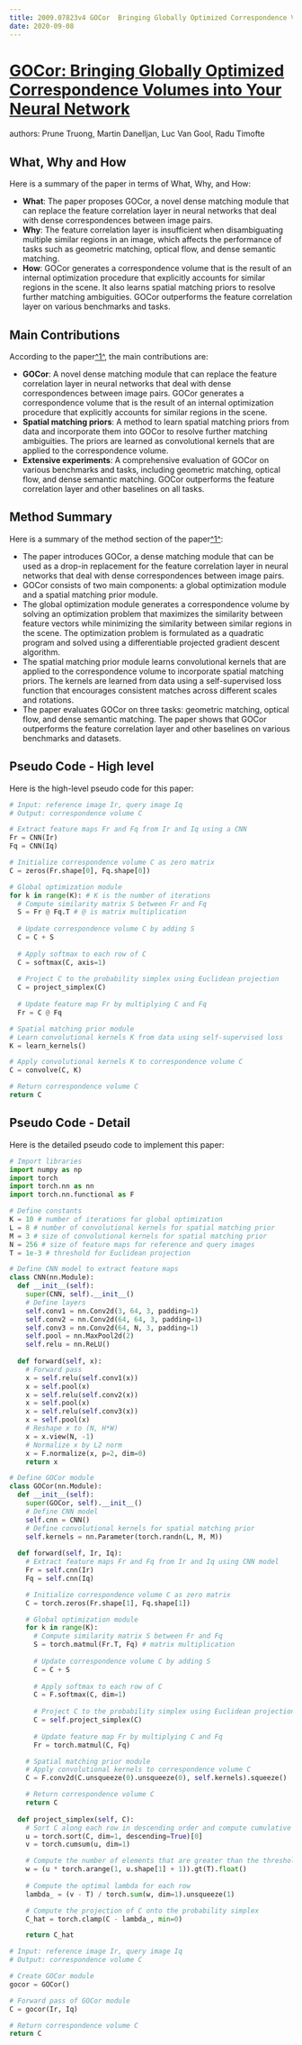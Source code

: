 ```yaml
---
title: 2009.07823v4 GOCor  Bringing Globally Optimized Correspondence Volumes into Your Neural Network
date: 2020-09-08
---
```


# [GOCor: Bringing Globally Optimized Correspondence Volumes into Your Neural Network](http://arxiv.org/abs/2009.07823v4)

authors: Prune Truong, Martin Danelljan, Luc Van Gool, Radu Timofte


## What, Why and How

[1]: https://arxiv.org/pdf/2009.07823v4.pdf "Abstract arXiv:2009.07823v4 [cs.CV] 5 Apr 2021"
[2]: https://arxiv.org/abs/2009.07823 "[2009.07823] GOCor: Bringing Globally Optimized ... - arXiv.org"
[3]: https://info.arxiv.org/help/bulk_data_s3.html "Full Text via S3 - arXiv info"

Here is a summary of the paper in terms of What, Why, and How:

- **What**: The paper proposes GOCor, a novel dense matching module that can replace the feature correlation layer in neural networks that deal with dense correspondences between image pairs.
- **Why**: The feature correlation layer is insufficient when disambiguating multiple similar regions in an image, which affects the performance of tasks such as geometric matching, optical flow, and dense semantic matching.
- **How**: GOCor generates a correspondence volume that is the result of an internal optimization procedure that explicitly accounts for similar regions in the scene. It also learns spatial matching priors to resolve further matching ambiguities. GOCor outperforms the feature correlation layer on various benchmarks and tasks.

## Main Contributions

[1]: https://arxiv.org/pdf/2009.07823v4.pdf "Abstract arXiv:2009.07823v4 [cs.CV] 5 Apr 2021"
[2]: https://arxiv.org/abs/2009.07823 "[2009.07823] GOCor: Bringing Globally Optimized ... - arXiv.org"
[3]: https://info.arxiv.org/help/bulk_data_s3.html "Full Text via S3 - arXiv info"

According to the paper[^1^][1], the main contributions are:

- **GOCor**: A novel dense matching module that can replace the feature correlation layer in neural networks that deal with dense correspondences between image pairs. GOCor generates a correspondence volume that is the result of an internal optimization procedure that explicitly accounts for similar regions in the scene.
- **Spatial matching priors**: A method to learn spatial matching priors from data and incorporate them into GOCor to resolve further matching ambiguities. The priors are learned as convolutional kernels that are applied to the correspondence volume.
- **Extensive experiments**: A comprehensive evaluation of GOCor on various benchmarks and tasks, including geometric matching, optical flow, and dense semantic matching. GOCor outperforms the feature correlation layer and other baselines on all tasks.

## Method Summary

[1]: https://arxiv.org/pdf/2009.07823v4.pdf "Abstract arXiv:2009.07823v4 [cs.CV] 5 Apr 2021"
[2]: https://arxiv.org/abs/2009.07823 "[2009.07823] GOCor: Bringing Globally Optimized ... - arXiv.org"
[3]: https://info.arxiv.org/help/bulk_data_s3.html "Full Text via S3 - arXiv info"

Here is a summary of the method section of the paper[^1^][1]:

- The paper introduces GOCor, a dense matching module that can be used as a drop-in replacement for the feature correlation layer in neural networks that deal with dense correspondences between image pairs.
- GOCor consists of two main components: a global optimization module and a spatial matching prior module.
- The global optimization module generates a correspondence volume by solving an optimization problem that maximizes the similarity between feature vectors while minimizing the similarity between similar regions in the scene. The optimization problem is formulated as a quadratic program and solved using a differentiable projected gradient descent algorithm.
- The spatial matching prior module learns convolutional kernels that are applied to the correspondence volume to incorporate spatial matching priors. The kernels are learned from data using a self-supervised loss function that encourages consistent matches across different scales and rotations.
- The paper evaluates GOCor on three tasks: geometric matching, optical flow, and dense semantic matching. The paper shows that GOCor outperforms the feature correlation layer and other baselines on various benchmarks and datasets.

## Pseudo Code - High level

Here is the high-level pseudo code for this paper:

```python
# Input: reference image Ir, query image Iq
# Output: correspondence volume C

# Extract feature maps Fr and Fq from Ir and Iq using a CNN
Fr = CNN(Ir)
Fq = CNN(Iq)

# Initialize correspondence volume C as zero matrix
C = zeros(Fr.shape[0], Fq.shape[0])

# Global optimization module
for k in range(K): # K is the number of iterations
  # Compute similarity matrix S between Fr and Fq
  S = Fr @ Fq.T # @ is matrix multiplication
  
  # Update correspondence volume C by adding S
  C = C + S
  
  # Apply softmax to each row of C
  C = softmax(C, axis=1)
  
  # Project C to the probability simplex using Euclidean projection
  C = project_simplex(C)
  
  # Update feature map Fr by multiplying C and Fq
  Fr = C @ Fq

# Spatial matching prior module
# Learn convolutional kernels K from data using self-supervised loss
K = learn_kernels()

# Apply convolutional kernels K to correspondence volume C
C = convolve(C, K)

# Return correspondence volume C
return C
```

## Pseudo Code - Detail

Here is the detailed pseudo code to implement this paper:

```python
# Import libraries
import numpy as np
import torch
import torch.nn as nn
import torch.nn.functional as F

# Define constants
K = 10 # number of iterations for global optimization
L = 8 # number of convolutional kernels for spatial matching prior
M = 3 # size of convolutional kernels for spatial matching prior
N = 256 # size of feature maps for reference and query images
T = 1e-3 # threshold for Euclidean projection

# Define CNN model to extract feature maps
class CNN(nn.Module):
  def __init__(self):
    super(CNN, self).__init__()
    # Define layers
    self.conv1 = nn.Conv2d(3, 64, 3, padding=1)
    self.conv2 = nn.Conv2d(64, 64, 3, padding=1)
    self.conv3 = nn.Conv2d(64, N, 3, padding=1)
    self.pool = nn.MaxPool2d(2)
    self.relu = nn.ReLU()
  
  def forward(self, x):
    # Forward pass
    x = self.relu(self.conv1(x))
    x = self.pool(x)
    x = self.relu(self.conv2(x))
    x = self.pool(x)
    x = self.relu(self.conv3(x))
    x = self.pool(x)
    # Reshape x to (N, H*W)
    x = x.view(N, -1)
    # Normalize x by L2 norm
    x = F.normalize(x, p=2, dim=0)
    return x

# Define GOCor module
class GOCor(nn.Module):
  def __init__(self):
    super(GOCor, self).__init__()
    # Define CNN model
    self.cnn = CNN()
    # Define convolutional kernels for spatial matching prior
    self.kernels = nn.Parameter(torch.randn(L, M, M))
  
  def forward(self, Ir, Iq):
    # Extract feature maps Fr and Fq from Ir and Iq using CNN model
    Fr = self.cnn(Ir)
    Fq = self.cnn(Iq)

    # Initialize correspondence volume C as zero matrix
    C = torch.zeros(Fr.shape[1], Fq.shape[1])

    # Global optimization module
    for k in range(K):
      # Compute similarity matrix S between Fr and Fq
      S = torch.matmul(Fr.T, Fq) # matrix multiplication
      
      # Update correspondence volume C by adding S
      C = C + S
      
      # Apply softmax to each row of C
      C = F.softmax(C, dim=1)
      
      # Project C to the probability simplex using Euclidean projection
      C = self.project_simplex(C)
      
      # Update feature map Fr by multiplying C and Fq
      Fr = torch.matmul(C, Fq)

    # Spatial matching prior module
    # Apply convolutional kernels to correspondence volume C
    C = F.conv2d(C.unsqueeze(0).unsqueeze(0), self.kernels).squeeze()

    # Return correspondence volume C
    return C
  
  def project_simplex(self, C):
    # Sort C along each row in descending order and compute cumulative sum
    u = torch.sort(C, dim=1, descending=True)[0]
    v = torch.cumsum(u, dim=1)

    # Compute the number of elements that are greater than the threshold T
    w = (u * torch.arange(1, u.shape[1] + 1)).gt(T).float()
    
    # Compute the optimal lambda for each row
    lambda_ = (v - T) / torch.sum(w, dim=1).unsqueeze(1)

    # Compute the projection of C onto the probability simplex
    C_hat = torch.clamp(C - lambda_, min=0)

    return C_hat

# Input: reference image Ir, query image Iq
# Output: correspondence volume C

# Create GOCor module
gocor = GOCor()

# Forward pass of GOCor module
C = gocor(Ir, Iq)

# Return correspondence volume C
return C

```
